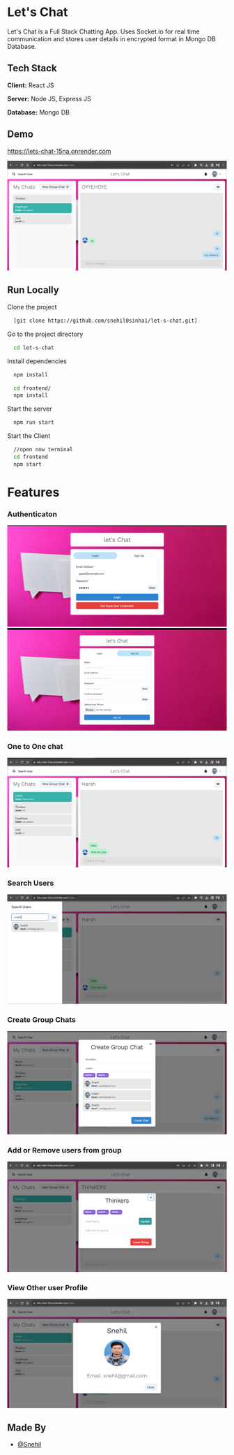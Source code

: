 
# Let's Chat

Let's Chat is a Full Stack Chatting App.
Uses Socket.io for real time communication and stores user details in encrypted format in Mongo DB Database.
## Tech Stack

**Client:** React JS

**Server:** Node JS, Express JS

**Database:** Mongo DB
  
## Demo
https://lets-chat-15na.onrender.com


![](https://github.com/snehil0sinha1/let-s-chat/blob/main/screenshots/main-screen.png)
## Run Locally

Clone the project

```bash
  [git clone https://github.com/snehil0sinha1/let-s-chat.git]
```

Go to the project directory

```bash
  cd let-s-chat
```

Install dependencies

```bash
  npm install
```

```bash
  cd frontend/
  npm install
```

Start the server

```bash
  npm run start
```
Start the Client

```bash
  //open now terminal
  cd frontend
  npm start
```

  
# Features

### Authenticaton
![](https://github.com/snehil0sinha1/let-s-chat/blob/main/screenshots/authentication.png)
![](https://github.com/snehil0sinha1/let-s-chat/blob/main/screenshots/signup.PNG)

### One to One chat
![](https://github.com/snehil0sinha1/let-s-chat/blob/main/screenshots/one-on-one.png)
### Search Users
![](https://github.com/snehil0sinha1/let-s-chat/blob/main/screenshots/search.PNG)
### Create Group Chats
![](https://github.com/snehil0sinha1/let-s-chat/blob/main/screenshots/group.png)

### Add or Remove users from group
![](https://github.com/snehil0sinha1/let-s-chat/blob/main/screenshots/upadte-delete.png)
### View Other user Profile
![](https://github.com/snehil0sinha1/let-s-chat/blob/main/screenshots/profile.PNG)
## Made By

- [@Snehil](https://github.com/snehil0sinha1)

  
